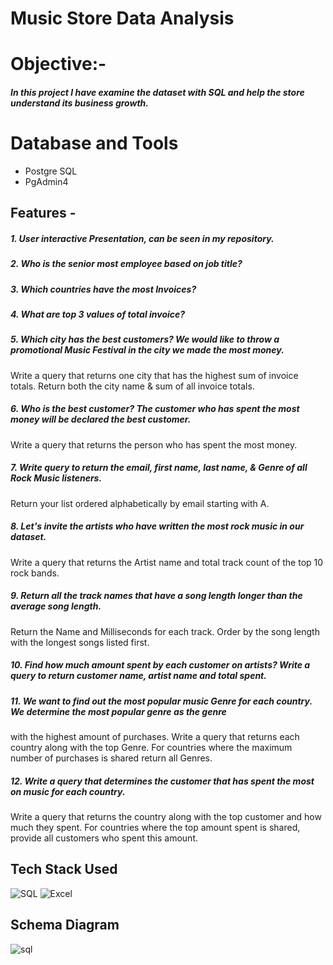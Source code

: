 # Music Store Data Analysis
# Objective:-
##### In this project I have examine the dataset with SQL and help the store understand its business growth.
# Database and Tools
- Postgre SQL
- PgAdmin4
## Features -
##### 1. User interactive Presentation, can be seen in my repository.
##### 2. Who is the senior most employee based on job title? 

##### 3. Which countries have the most Invoices? 
##### 4. What are top 3 values of total invoice?
##### 5. Which city has the best customers? We would like to throw a promotional Music Festival in the city we made the most money. 
Write a query that returns one city that has the highest sum of invoice totals. 
Return both the city name & sum of all invoice totals.
##### 6. Who is the best customer? The customer who has spent the most money will be declared the best customer. 
Write a query that returns the person who has spent the most money.
##### 7. Write query to return the email, first name, last name, & Genre of all Rock Music listeners. 
Return your list ordered alphabetically by email starting with A.
##### 8. Let's invite the artists who have written the most rock music in our dataset. 
Write a query that returns the Artist name and total track count of the top 10 rock bands.
##### 9. Return all the track names that have a song length longer than the average song length. 
Return the Name and Milliseconds for each track. Order by the song length with the longest songs listed first.
##### 10. Find how much amount spent by each customer on artists? Write a query to return customer name, artist name and total spent.
##### 11. We want to find out the most popular music Genre for each country. We determine the most popular genre as the genre 
with the highest amount of purchases. Write a query that returns each country along with the top Genre. For countries where 
the maximum number of purchases is shared return all Genres.
##### 12. Write a query that determines the customer that has spent the most on music for each country. 
Write a query that returns the country along with the top customer and how much they spent. 
For countries where the top amount spent is shared, provide all customers who spent this amount.
## Tech Stack Used 
![SQL](https://img.icons8.com/arcade/256/sql.png)
![Excel](https://img.icons8.com/color/256/microsoft-excel-2019.png)
## Schema Diagram
![sql ](https://github.com/user-attachments/assets/bcfc0b8d-9bbf-4b63-a7ca-7a38ee81f243)
